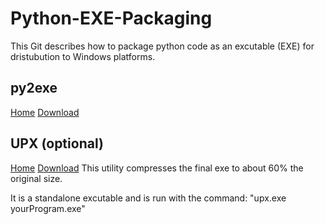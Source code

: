 # Python-EXE-Packaging

This Git describes how to package python code as an excutable (EXE) for dristubution to Windows platforms.


## py2exe
[Home](http://www.py2exe.org/)
[Download](http://sourceforge.net/projects/py2exe/files/py2exe/0.6.9/)


## UPX (optional)
[Home](http://upx.sourceforge.net/)
[Download](http://upx.sourceforge.net/download/)
This utility compresses the final exe to about 60% the original size.

It is a standalone excutable and is run with the command: "upx.exe yourProgram.exe"